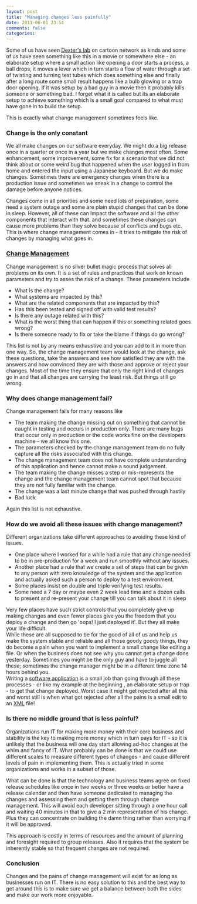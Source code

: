 ```yaml
---
layout: post
title: "Managing changes less painfully"
date: 2011-06-01 23:54
comments: false
categories:
---
```


<div >



</div>
Some of us have seen <a  title="Dexter's Lab" href="http://www.cartoonnetwork.com/tv_shows/dexter/" rel="hulu">Dexter's lab</a> on cartoon network as kinds and some of us have seen something like this in a movie or somewhere else - an elaborate setup where a small action like opening a door starts a process, a ball drops, it moves a lever which in turn starts a flow of water through a set of twisting and turning test tubes which does something else and finally after a long route some small result happens like a bulb glowing or a trap door opening. If it was setup by a bad guy in a movie then it probably kills someone or something bad. I forget what it is called but its an elaborate setup to achieve something which is a small goal compared to what must have gone in to build the setup.

This is exactly what change management sometimes feels like.


<h3>Change is the only constant</h3>
We all make changes on our software everyday. We might do a big release once in a quarter or once in a year but we make changes most often. Some enhancement, some improvement, some fix for a scenario that we did not think about or some weird bug that happened when the user logged in from home and entered the input using a Japanese keyboard. But we do make changes. Sometimes there are emergency changes when there is a production issue and sometimes we sneak in a change to control the damage before anyone notices.

Changes come in all priorities and some need lots of preparation, some need a system outage and some are plain stupid changes that can be done in sleep. However, all of these can impact the software and all the other components that interact with that. and sometimes these changes can cause more problems than they solve because of conflicts and bugs etc. This is where change management comes in - it tries to mitigate the risk of changes by managing what goes in.
<h3><a  title="Change management" href="http://en.wikipedia.org/wiki/Change_management" rel="wikipedia">Change Management</a></h3>
Change management is no silver bullet magic process that solves all problems on its own. It is a set of rules and practices that work on known parameters and try to asses the risk of a change. These parameters include
<ul>
	<li>What is the change?</li>
	<li>What systems are impacted by this?</li>
	<li>What are the related components that are impacted by this?</li>
	<li>Has this been tested and signed off with valid test results?</li>
	<li>Is there any outage related with this?</li>
	<li>What is the worst thing that can happen if this or something related goes wrong?</li>
	<li>Is there someone ready to fix or take the blame if things do go wrong?</li>
</ul>
<div>This list is not by any means exhaustive and you can add to it in more than one way. So, the change management team would look at the change, ask these questions, take the answers and see how satisfied they are with the answers and how convinced they are with those and approve or reject your changes. Most of the time they ensure that only the right kind of changes go in and that all changes are carrying the least risk. But things still go wrong.</div>
<h3>Why does change management fail?</h3>
Change management fails for many reasons like
<ul>
	<li>The team making the change missing out on something that cannot be caught in testing and occurs in production only. There are many bugs that occur only in production or the code works fine on the developers machine - we all know this one.</li>
	<li>The parameters checked by the change management team do no fully capture all the risks associated with this change.</li>
	<li>The change management team does not have complete understanding of this application and hence cannot make a sound judgement.</li>
	<li>The team making the change misses a step or mis-represents the change and the change management team cannot spot that because they are not fully familiar with the change.</li>
	<li>The change was a last minute change that was pushed through hastily</li>
	<li>Bad luck</li>
</ul>
<div>Again this list is not exhaustive.</div>
<h3>How do we avoid all these issues with change management?</h3>
Different organizations take different approaches to avoiding these kind of issues.
<ul>
	<li>One place where I worked for a while had a rule that any change needed to be in pre-production for a week and run smoothly without any issues.</li>
	<li>Another place had a rule that we create a set of steps that can be given to any person with zero knowledge of the system and the application and actually asked such a person to deploy to a test environment.</li>
	<li>Some places insist on double and triple verifying test results.</li>
	<li>Some need a 7 day or maybe even 2 week lead time and a dozen calls to present and re-present your change till you can talk about it in sleep</li>
</ul>
<div>Very few places have such strict controls that you completely give up making changes and even fewer places give you the freedom that you deploy a change and then go 'oops! I just deployed it'. But they all make your life difficult.</div>
<div>While these are all supposed to be for the good of all of us and help us make the system stable and reliable and all those goody goody things, they do become a pain when you want to implement a small change like editing a file. Or when the business does not see why you cannot get a change done yesterday. Sometimes you might be the only guy and have to juggle all these; sometimes the change manager might be in a different time zone 14 hours behind you.</div>
<div>Writing a <a  title="Application software" href="http://en.wikipedia.org/wiki/Application_software" rel="wikipedia">software application</a> is a small job than going through all these processes - or like my example at the beginning , an elaborate setup or trap - to get that change deployed. Worst case it might get rejected after all this and worst still is when what got rejected after all the pains is a small edit to an <a  title="XML" href="http://en.wikipedia.org/wiki/XML" rel="wikipedia">XML</a> file!</div>
<h3>Is there no middle ground that is less painful?</h3>
Organizations run IT for making more money with their core business and stability is the key to making more money which in turn pays for IT - so it is unlikely that the business will one day start allowing ad-hoc changes at the whim and fancy of IT. What probably can be done is that we could use different scales to measure different types of changes - and cause different levels of pain in implementing them. This is actually tried in some organizations and works in a subset of those.

What can be done is that the technology and business teams agree on fixed release schedules like once in two weeks or three weeks or better have a release calendar and then have someone dedicated to managing the changes and assessing them and getting them through change management. This will avoid each developer sitting through a one hour call and waiting 40 minutes in that to give a 2 min representation of his change. Plus they can concentrate on building the damn thing rather than worrying if it will be approved.

This approach is costly in terms of resources and the amount of planning and foresight required to group releases. Also it requires that the system be inherently stable so that frequent changes are not required.
<h3>Conclusion</h3>
Changes and the pains of change management will exist for as long as businesses run on IT. There is no easy solution to this and the best way to get around this is to make sure we get a balance between both the sides and make our work more enjoyable.